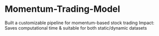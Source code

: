 # Momentum-Trading-Model
Built a customizable pipeline for momentum-based stock trading 
Impact: Saves computational time & suitable for both static/dynamic datasets
